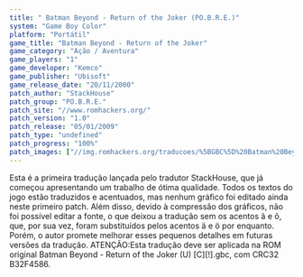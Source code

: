 ```yaml
---
title: " Batman Beyond - Return of the Joker (PO.B.R.E.)"
system: "Game Boy Color"
platform: "Portátil"
game_title: "Batman Beyond - Return of the Joker"
game_category: "Ação / Aventura"
game_players: "1"
game_developer: "Kemco"
game_publisher: "Ubisoft"
game_release_date: "20/11/2000"
patch_author: "StackHouse"
patch_group: "PO.B.R.E."
patch_site: "//www.romhackers.org/"
patch_version: "1.0"
patch_release: "05/01/2009"
patch_type: "undefined"
patch_progress: "100%"
patch_images: ["//img.romhackers.org/traducoes/%5BGBC%5D%20Batman%20Beyond%20-%20Return%20of%20the%20Joker%20-%20POBRE%20-%201.png","//img.romhackers.org/traducoes/%5BGBC%5D%20Batman%20Beyond%20-%20Return%20of%20the%20Joker%20-%20POBRE%20-%202.png","//img.romhackers.org/traducoes/%5BGBC%5D%20Batman%20Beyond%20-%20Return%20of%20the%20Joker%20-%20POBRE%20-%203.png"]
---
```

Esta é a primeira tradução lançada pelo tradutor StackHouse, que já começou apresentando um trabalho de ótima qualidade. Todos os textos do jogo estão traduzidos e acentuados, mas nenhum gráfico foi editado ainda neste primeiro patch. Além disso, devido à compressão dos gráficos, não foi possível editar a fonte, o que deixou a tradução sem os acentos ã e õ, que, por sua vez, foram substituídos pelos acentos ä e ö por enquanto. Porém, o autor promete melhorar esses pequenos detalhes em futuras versões da tradução. ATENÇÃO:Esta tradução deve ser aplicada na ROM original Batman Beyond - Return of the Joker (U) [C][!].gbc, com CRC32 B32F4586.